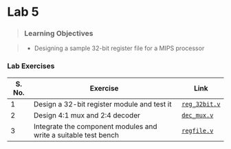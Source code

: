 # Lab 5

> <h3>Learning Objectives</h3>

> - Designing a sample 32-bit register file for a MIPS processor

### Lab Exercises

| S. No. | Exercise | Link |
| ------------- | ------------- | -- |
| 1  | Design a 32-bit register module and test it | [`reg_32bit.v`](reg_32bit.v) |
| 2  | Design 4:1 mux and 2:4 decoder | [`dec_mux.v`](dec_mux.v) |
| 3  | Integrate the component modules and write a suitable test bench | [`regfile.v`](regfile.v) |

